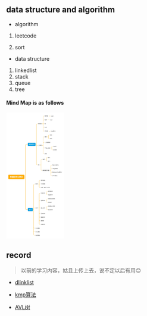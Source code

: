 ## data structure and algorithm

- algorithm  

1. leetcode 

2. sort

- data structure

1. linkedlist
2. stack
3. queue
4. tree

#### Mind Map is as follows

<img src="data structure and algorithm/pic/数据结构与算法.jpg" style="zoom: 33%;" />

## record 

> 以前的学习内容，姑且上传上去，说不定以后有用😊

- [dlinklist](record/dlinklist.cpp)

- [kmp算法](record/kmp.cpp)

- [AVL树](record/平衡二叉树.cpp)

